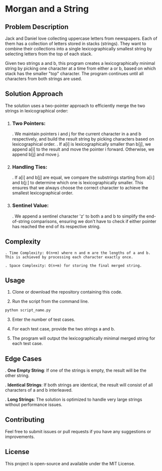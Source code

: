 # Morgan and a String

## Problem Description

Jack and Daniel love collecting uppercase letters from newspapers. Each of them has a collection of letters stored in stacks (strings). They want to combine their collections into a single lexicographically smallest string by selecting letters from the top of each stack.

Given two strings a and b, this program creates a lexicographically minimal string by picking one character at a time from either a or b, based on which stack has the smaller "top" character. The program continues until all characters from both strings are used.

## Solution Approach

The solution uses a two-pointer approach to efficiently merge the two strings in lexicographical order:

1. ### Two Pointers:
   . We maintain pointers i and j for the current character in a and b respectively, and build the result string by picking characters  based on lexicographical order.
   . If a[i] is lexicographically smaller than b[j], we append a[i] to the result and move the pointer i forward. Otherwise, we append b[j] and move j.

2. ### Handling Ties:
    . If a[i] and b[j] are equal, we compare the substrings starting from a[i:] and b[j:] to determine which one is lexicographically smaller. This ensures that we always choose the correct character to achieve the smallest lexicographical order.
3. ### Sentinel Value:
    . We append a sentinel character 'z' to both a and b to simplify the end-of-string comparisons, ensuring we don't have to check if either pointer has reached the end of its respective string.

## Complexity

    . Time Complexity: 0(n+m) where n and m are the lengths of a and b.
    This is achieved by processing each character exactly once.

    . Space Complexity: O(n+m) for storing the final merged string.

## Usage

1. Clone or download the repository containing this code.

2. Run the script from the command line.
```python
python script_name.py
```
3. Enter the number of test cases.

4. For each test case, provide the two strings a and b.

5. The program will output the lexicographically minimal merged string for each test case.

## Edge Cases

. **One Empty String**: If one of the strings is empty, the result will be the other string.

. **Identical Strings**: If both strings are identical, the result will consist of all characters of a and b interleaved.

. **Long Strings**: The solution is optimized to handle very large strings without performance issues.

## Contributing

Feel free to submit issues or pull requests if you have any suggestions or improvements.

## License

This project is open-source and available under the MIT License.

